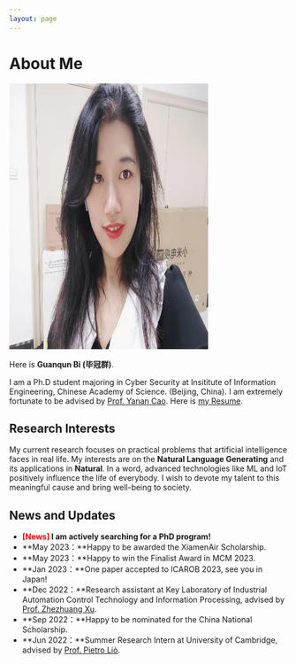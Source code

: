 ```yaml
---
layout: page
---
```


# About Me

<img src="https://github.com/biguanqun/biguanqun.github.io/blob/master/biguanqun.jpeg" class="floatpic" width="360" height="480">

Here is **Guanqun Bi (毕冠群)**.

I am a Ph.D student majoring in Cyber Security at Insititute of Information Engineering, Chinese Academy of Science. (Beijing, China).
I am extremely fortunate to be advised by [Prof. Yanan Cao](https://dqxy.fzu.edu.cn/info/1102/3547.htm). Here is [my Resume](https://caihanlin.com/file/Resume-HanlinCAI.pdf).

## Research Interests

My current research focuses on practical problems that artificial intelligence faces in real life. My interests are on the **Natural Language Generating** and its applications in **Natural**. In a word, advanced technologies like ML and IoT positively influence the life of everybody.  I wish to devote my talent to this meaningful cause and bring well-being to society.

## News and Updates

- **<font color='red'>[News]</font> I am actively searching for a PhD program!**
- **May 2023：**Happy to be awarded the XiamenAir Scholarship.
- **May 2023：**Happy to win the Finalist Award in MCM 2023.
- **Jan 2023：**One paper accepted to ICAROB 2023, see you in Japan!
- **Dec 2022：**Research assistant at Key Laboratory of Industrial Automation Control Technology and Information Processing, advised by [Prof. Zhezhuang Xu](https://dqxy.fzu.edu.cn/en/info/1009/1072.htm).
- **Sep 2022：**Happy to be nominated for the China National Scholarship.
- **Jun 2022：**Summer Research Intern at University of Cambridge, advised by [Prof. Pietro Liò](https://www.cl.cam.ac.uk/~pl219/ ).
